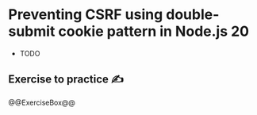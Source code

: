 # Preventing CSRF using double-submit cookie pattern in Node.js 20

* TODO

## Exercise to practice :writing_hand:

  @@ExerciseBox@@
